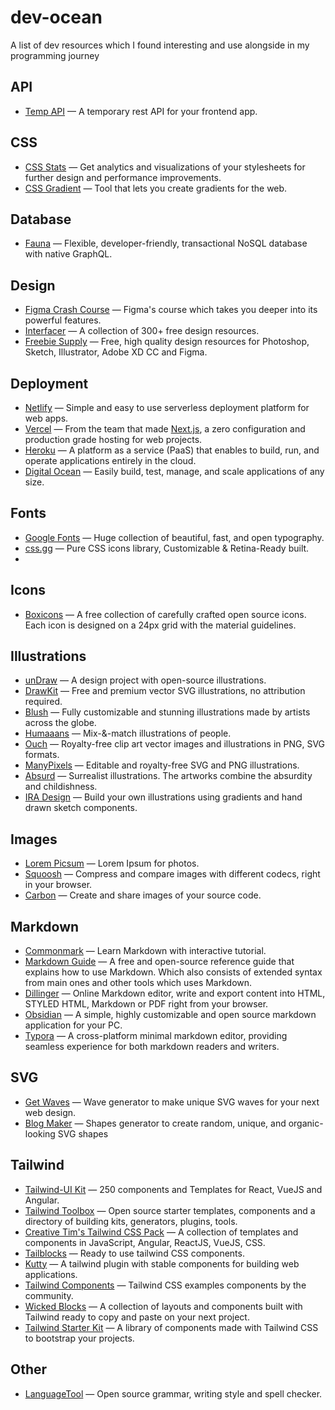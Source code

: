 # dev-ocean
A list of dev resources which I found interesting and use alongside in my programming journey

## API

- [Temp API](https://tempapi.proj.me/) — A temporary rest API for your frontend app.

## CSS

- [CSS Stats](https://cssstats.com/) — Get analytics and visualizations of your stylesheets for further design and performance improvements.
- [CSS Gradient](https://cssgradient.io/swatches/) — Tool that lets you create gradients for the web.

## Database

- [Fauna](https://fauna.com/) — Flexible, developer-friendly, transactional NoSQL database with native GraphQL.

## Design

- [Figma Crash Course](https://www.figmacrashcourse.com/) — Figma's course which takes you deeper into its powerful features.
- [Interfacer](https://interfacer.xyz/) — A collection of 300+ free design resources.
- [Freebie Supply](https://freebiesupply.com/) — Free, high quality design resources for Photoshop, Sketch, Illustrator, Adobe XD CC and Figma.

## Deployment

- [Netlify](https://www.netlify.com/) — Simple and easy to use serverless deployment platform for web apps.
- [Vercel](https://vercel.com/) — From the team that made [Next.js](https://nextjs.org/), a zero configuration and production grade hosting for web projects. 
- [Heroku](https://www.heroku.com/) — A platform as a service (PaaS) that enables to build, run, and operate applications entirely in the cloud.
- [Digital Ocean](https://www.digitalocean.com/) — Easily build, test, manage, and scale applications of any size.

## Fonts

- [Google Fonts](https://fonts.google.com/) — Huge collection of beautiful, fast, and open typography.
- [css.gg](https://css.gg/app) — Pure CSS icons library, Customizable & Retina-Ready built.
- 

## Icons

- [Boxicons](https://boxicons.com/) — A free collection of carefully crafted open source icons. Each icon is designed on a 24px grid with the material guidelines.

## Illustrations

- [unDraw](https://undraw.co/) — A design project with open-source illustrations.
- [DrawKit](https://www.drawkit.io/) — Free and premium vector SVG illustrations, no attribution required.
- [Blush](https://blush.design/) — Fully customizable and stunning illustrations made by artists across the globe.
- [Humaaans](https://www.humaaans.com/) — Mix-&-match illustrations of people.
- [Ouch](https://icons8.com/illustrations) — Royalty-free clip art vector images and illustrations in PNG, SVG formats.
- [ManyPixels](https://www.manypixels.co/gallery) — Editable and royalty-free SVG and PNG illustrations.
- [Absurd](https://absurd.design/) — Surrealist illustrations. The artworks combine the absurdity and childishness.
- [IRA Design](https://iradesign.io/) — Build your own illustrations using gradients and hand drawn sketch components.

## Images

- [Lorem Picsum](https://picsum.photos/) — Lorem Ipsum for photos.
- [Squoosh](https://squoosh.app/) — Compress and compare images with different codecs, right in your browser.
- [Carbon](https://carbon.now.sh/) — Create and share images of your source code.

## Markdown

- [Commonmark](https://commonmark.org/help/ ) — Learn Markdown with interactive tutorial.
- [Markdown Guide](https://www.markdownguide.org) — A free and open-source reference guide that explains how to use Markdown. Which also consists of extended syntax from main ones and other tools which uses Markdown.
- [Dillinger](https://dillinger.io/) — Online Markdown editor, write and export content into HTML, STYLED HTML, Markdown or PDF right from your browser.
- [Obsidian](https://obsidian.md/) — A simple, highly customizable and open source markdown application for your PC.
- [Typora](https://typora.io/) — A cross-platform minimal markdown editor, providing seamless experience for both markdown readers and writers.

## SVG

- [Get Waves](https://getwaves.io/) — Wave generator to make unique SVG waves for your next web design.
- [Blog Maker](https://www.blobmaker.app/) — Shapes generator to create random, unique, and organic-looking SVG shapes 


## Tailwind

- [Tailwind-UI Kit](https://www.tailwind-kit.com/) — 250 components and Templates for React, VueJS and Angular.
- [Tailwind Toolbox](https://www.tailwindtoolbox.com) — Open source starter templates, components and a directory of building kits, generators, plugins, tools.
- [Creative Tim's Tailwind CSS Pack](https://www.creative-tim.com/learning-lab/tailwind-starter-kit/presentation) — A collection of templates and components in JavaScript, Angular, ReactJS, VueJS, CSS.
- [Tailblocks](https://tailblocks.cc/) — Ready to use tailwind CSS components.
- [Kutty](https://kutty.netlify.app/components/) — A tailwind plugin with stable components for building web applications.
- [Tailwind Components](https://tailwindcomponents.com/) — Tailwind CSS examples components by the community.
- [Wicked Blocks](https://blocks.wickedtemplates.com/) — A collection of layouts and components built with Tailwind ready to copy and paste on your next project.
- [Tailwind Starter Kit](https://tailwind-starter-kit.vercel.app/) — A library of components made with Tailwind CSS to bootstrap your projects.


## Other

- [LanguageTool](https://languagetool.org/) — Open source grammar, writing style and spell checker.
